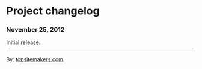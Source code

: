 # Project changelog

### November 25, 2012

Initial release.

<hr>

By: [topsitemakers.com](http://www.topsitemakers.com).

